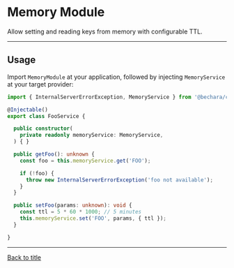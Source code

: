 # Memory Module

Allow setting and reading keys from memory with configurable TTL.

---

## Usage

Import `MemoryModule` at your application, followed by injecting `MemoryService` at your target provider:

```ts
import { InternalServerErrorException, MemoryService } from '@bechara/crux';

@Injectable()
export class FooService {

  public constructor(
    private readonly memoryService: MemoryService,
  ) { }

  public getFoo(): unknown {
    const foo = this.memoryService.get('FOO');

    if (!foo) {
      throw new InternalServerErrorException('foo not available');
    }
  }

  public setFoo(params: unknown): void {
    const ttl = 5 * 60 * 1000; // 5 minutes
    this.memoryService.set('FOO', params, { ttl });
  }

}
```

---

[Back to title](../../README.md)
